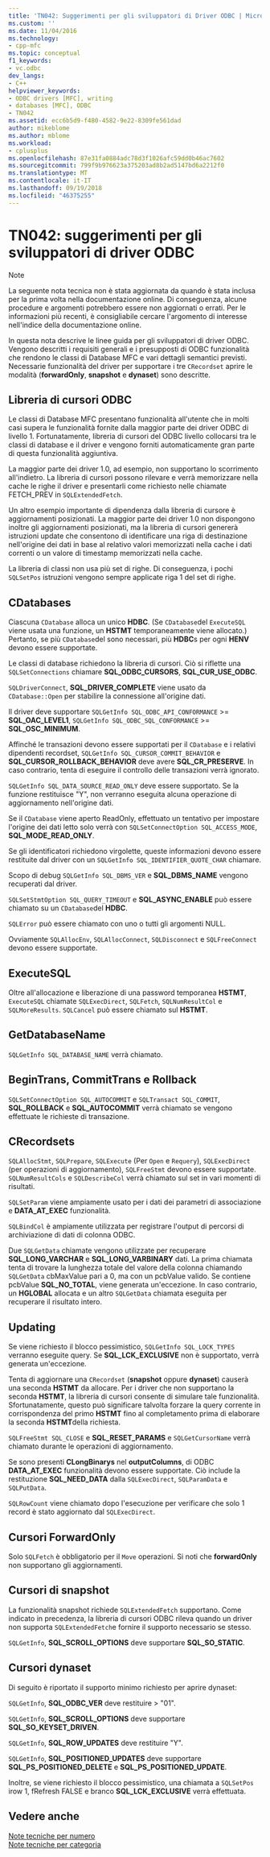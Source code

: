 ```yaml
---
title: 'TN042: Suggerimenti per gli sviluppatori di Driver ODBC | Microsoft Docs'
ms.custom: ''
ms.date: 11/04/2016
ms.technology:
- cpp-mfc
ms.topic: conceptual
f1_keywords:
- vc.odbc
dev_langs:
- C++
helpviewer_keywords:
- ODBC drivers [MFC], writing
- databases [MFC], ODBC
- TN042
ms.assetid: ecc6b5d9-f480-4582-9e22-8309fe561dad
author: mikeblome
ms.author: mblome
ms.workload:
- cplusplus
ms.openlocfilehash: 87e31fa0884adc78d3f1026afc59dd0b46ac7602
ms.sourcegitcommit: 799f9b976623a375203ad8b2ad5147bd6a2212f0
ms.translationtype: MT
ms.contentlocale: it-IT
ms.lasthandoff: 09/19/2018
ms.locfileid: "46375255"
---
```

# <a name="tn042-odbc-driver-developer-recommendations"></a>TN042: suggerimenti per gli sviluppatori di driver ODBC

> [!NOTE]
>  La seguente nota tecnica non è stata aggiornata da quando è stata inclusa per la prima volta nella documentazione online. Di conseguenza, alcune procedure e argomenti potrebbero essere non aggiornati o errati. Per le informazioni più recenti, è consigliabile cercare l'argomento di interesse nell'indice della documentazione online.

In questa nota descrive le linee guida per gli sviluppatori di driver ODBC. Vengono descritti i requisiti generali e i presupposti di ODBC funzionalità che rendono le classi di Database MFC e vari dettagli semantici previsti. Necessarie funzionalità del driver per supportare i tre `CRecordset` aprire le modalità (**forwardOnly**, **snapshot** e **dynaset**) sono descritte.

## <a name="odbcs-cursor-library"></a>Libreria di cursori ODBC

Le classi di Database MFC presentano funzionalità all'utente che in molti casi supera le funzionalità fornite dalla maggior parte dei driver ODBC di livello 1. Fortunatamente, libreria di cursori del ODBC livello collocarsi tra le classi di database e il driver e vengono forniti automaticamente gran parte di questa funzionalità aggiuntiva.

La maggior parte dei driver 1.0, ad esempio, non supportano lo scorrimento all'indietro. La libreria di cursori possono rilevare e verrà memorizzare nella cache le righe il driver e presentarli come richiesto nelle chiamate FETCH_PREV in `SQLExtendedFetch`.

Un altro esempio importante di dipendenza dalla libreria di cursore è aggiornamenti posizionati. La maggior parte dei driver 1.0 non dispongono inoltre gli aggiornamenti posizionati, ma la libreria di cursori genererà istruzioni update che consentono di identificare una riga di destinazione nell'origine dei dati in base al relativo valori memorizzati nella cache i dati correnti o un valore di timestamp memorizzati nella cache.

La libreria di classi non usa più set di righe. Di conseguenza, i pochi `SQLSetPos` istruzioni vengono sempre applicate riga 1 del set di righe.

## <a name="cdatabases"></a>CDatabases

Ciascuna `CDatabase` alloca un unico **HDBC**. (Se `CDatabase`del `ExecuteSQL` viene usata una funzione, un **HSTMT** temporaneamente viene allocato.) Pertanto, se più `CDatabase`del sono necessari, più **HDBC**s per ogni **HENV** devono essere supportate.

Le classi di database richiedono la libreria di cursori. Ciò si riflette una `SQLSetConnections` chiamare **SQL_ODBC_CURSORS**, **SQL_CUR_USE_ODBC**.

`SQLDriverConnect`, **SQL_DRIVER_COMPLETE** viene usato da `CDatabase::Open` per stabilire la connessione all'origine dati.

Il driver deve supportare `SQLGetInfo SQL_ODBC_API_CONFORMANCE`  >=  **SQL_OAC_LEVEL1**, `SQLGetInfo SQL_ODBC_SQL_CONFORMANCE`  >=  **SQL_OSC_MINIMUM**.

Affinché le transazioni devono essere supportati per il `CDatabase` e i relativi dipendenti recordset, `SQLGetInfo SQL_CURSOR_COMMIT_BEHAVIOR` e **SQL_CURSOR_ROLLBACK_BEHAVIOR** deve avere **SQL_CR_PRESERVE**. In caso contrario, tenta di eseguire il controllo delle transazioni verrà ignorato.

`SQLGetInfo SQL_DATA_SOURCE_READ_ONLY` deve essere supportato. Se la funzione restituisce "Y", non verranno eseguita alcuna operazione di aggiornamento nell'origine dati.

Se il `CDatabase` viene aperto ReadOnly, effettuato un tentativo per impostare l'origine dei dati letto solo verrà con `SQLSetConnectOption SQL_ACCESS_MODE`, **SQL_MODE_READ_ONLY**.

Se gli identificatori richiedono virgolette, queste informazioni devono essere restituite dal driver con un `SQLGetInfo SQL_IDENTIFIER_QUOTE_CHAR` chiamare.

Scopo di debug `SQLGetInfo SQL_DBMS_VER` e **SQL_DBMS_NAME** vengono recuperati dal driver.

`SQLSetStmtOption SQL_QUERY_TIMEOUT` e **SQL_ASYNC_ENABLE** può essere chiamato su un `CDatabase`del **HDBC**.

`SQLError` può essere chiamato con uno o tutti gli argomenti NULL.

Ovviamente `SQLAllocEnv`, `SQLAllocConnect`, `SQLDisconnect` e `SQLFreeConnect` devono essere supportate.

## <a name="executesql"></a>ExecuteSQL

Oltre all'allocazione e liberazione di una password temporanea **HSTMT**, `ExecuteSQL` chiamate `SQLExecDirect`, `SQLFetch`, `SQLNumResultCol` e `SQLMoreResults`. `SQLCancel` può essere chiamato sul **HSTMT**.

## <a name="getdatabasename"></a>GetDatabaseName

`SQLGetInfo SQL_DATABASE_NAME` verrà chiamato.

## <a name="begintrans-committrans-rollback"></a>BeginTrans, CommitTrans e Rollback

`SQLSetConnectOption SQL_AUTOCOMMIT` e `SQLTransact SQL_COMMIT`, **SQL_ROLLBACK** e **SQL_AUTOCOMMIT** verrà chiamato se vengono effettuate le richieste di transazione.

## <a name="crecordsets"></a>CRecordsets

`SQLAllocStmt`, `SQLPrepare`, `SQLExecute` (Per `Open` e `Requery`), `SQLExecDirect` (per operazioni di aggiornamento), `SQLFreeStmt` devono essere supportate. `SQLNumResultCols` e `SQLDescribeCol` verrà chiamato sul set in vari momenti di risultati.

`SQLSetParam` viene ampiamente usato per i dati dei parametri di associazione e **DATA_AT_EXEC** funzionalità.

`SQLBindCol` è ampiamente utilizzata per registrare l'output di percorsi di archiviazione di dati di colonna ODBC.

Due `SQLGetData` chiamate vengono utilizzate per recuperare **SQL_LONG_VARCHAR** e **SQL_LONG_VARBINARY** dati. La prima chiamata tenta di trovare la lunghezza totale del valore della colonna chiamando `SQLGetData` cbMaxValue pari a 0, ma con un pcbValue valido. Se contiene pcbValue **SQL_NO_TOTAL**, viene generata un'eccezione. In caso contrario, un **HGLOBAL** allocata e un altro `SQLGetData` chiamata eseguita per recuperare il risultato intero.

## <a name="updating"></a>Updating

Se viene richiesto il blocco pessimistico, `SQLGetInfo SQL_LOCK_TYPES` verranno eseguite query. Se **SQL_LCK_EXCLUSIVE** non è supportato, verrà generata un'eccezione.

Tenta di aggiornare una `CRecordset` (**snapshot** oppure **dynaset**) causerà una seconda **HSTMT** da allocare. Per i driver che non supportano la seconda **HSTMT**, la libreria di cursori consente di simulare tale funzionalità. Sfortunatamente, questo può significare talvolta forzare la query corrente in corrispondenza del primo **HSTMT** fino al completamento prima di elaborare la seconda **HSTMT**della richiesta.

`SQLFreeStmt SQL_CLOSE` e **SQL_RESET_PARAMS** e `SQLGetCursorName` verrà chiamato durante le operazioni di aggiornamento.

Se sono presenti **CLongBinarys** nel **outputColumns**, di ODBC **DATA_AT_EXEC** funzionalità devono essere supportate. Ciò include la restituzione **SQL_NEED_DATA** dalla `SQLExecDirect`, `SQLParamData` e `SQLPutData`.

`SQLRowCount` viene chiamato dopo l'esecuzione per verificare che solo 1 record è stato aggiornato dal `SQLExecDirect`.

## <a name="forwardonly-cursors"></a>Cursori ForwardOnly

Solo `SQLFetch` è obbligatorio per il `Move` operazioni. Si noti che **forwardOnly** non supportano gli aggiornamenti.

## <a name="snapshot-cursors"></a>Cursori di snapshot

La funzionalità snapshot richiede `SQLExtendedFetch` supportano. Come indicato in precedenza, la libreria di cursori ODBC rileva quando un driver non supporta `SQLExtendedFetch`e fornire il supporto necessario se stesso.

`SQLGetInfo`, **SQL_SCROLL_OPTIONS** deve supportare **SQL_SO_STATIC**.

## <a name="dynaset-cursors"></a>Cursori dynaset

Di seguito è riportato il supporto minimo richiesto per aprire dynaset:

`SQLGetInfo`, **SQL_ODBC_VER** deve restituire > "01".

`SQLGetInfo`, **SQL_SCROLL_OPTIONS** deve supportare **SQL_SO_KEYSET_DRIVEN**.

`SQLGetInfo`, **SQL_ROW_UPDATES** deve restituire "Y".

`SQLGetInfo`, **SQL_POSITIONED_UPDATES** deve supportare **SQL_PS_POSITIONED_DELETE** e **SQL_PS_POSITIONED_UPDATE**.

Inoltre, se viene richiesto il blocco pessimistico, una chiamata a `SQLSetPos` irow 1, fRefresh FALSE e branco **SQL_LCK_EXCLUSIVE** verrà effettuata.

## <a name="see-also"></a>Vedere anche

[Note tecniche per numero](../mfc/technical-notes-by-number.md)<br/>
[Note tecniche per categoria](../mfc/technical-notes-by-category.md)

